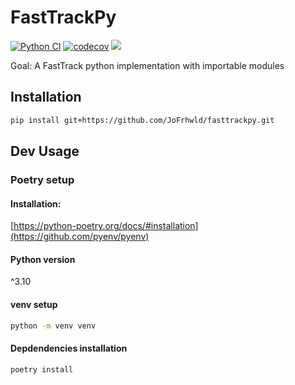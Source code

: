 # FastTrackPy
[![Python CI](https://github.com/JoFrhwld/fasttrackpy/actions/workflows/test-and-run.yml/badge.svg)](https://github.com/JoFrhwld/fasttrackpy/actions/workflows/test-and-run.yml) [![codecov](https://codecov.io/gh/JoFrhwld/fasttrackpy/graph/badge.svg?token=VLUOCZIV6K)](https://codecov.io/gh/JoFrhwld/fasttrackpy) <a href="https://codeclimate.com/github/JoFrhwld/fasttrackpy/maintainability"><img src="https://api.codeclimate.com/v1/badges/6725fded174b21a3c59f/maintainability" /></a>

Goal: A FastTrack python implementation with importable modules

## Installation

```bash
pip install git+https://github.com/JoFrhwld/fasttrackpy.git
```

## Dev Usage
### Poetry setup

#### Installation: 

[https://python-poetry.org/docs/#installation](https://github.com/pyenv/pyenv)

#### Python version

^3.10

#### venv setup

```bash
python -m venv venv
```

#### Depdendencies installation

```bash
poetry install
```
